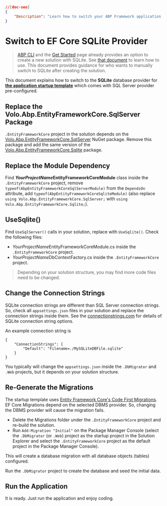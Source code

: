 ```json
//[doc-seo]
{
    "Description": "Learn how to switch your ABP Framework application to use the SQLite database provider with this step-by-step guide."
}
```

# Switch to EF Core SQLite Provider

> [ABP CLI](../../../cli) and the [Get Started](https://abp.io/get-started) page already provides an option to create a new solution with SQLite. See [that document](other-dbms.md) to learn how to use. This document provides guidance for who wants to manually switch to SQLite after creating the solution.

This document explains how to switch to the **SQLite** database provider for **[the application startup template](../../../solution-templates/layered-web-application)** which comes with SQL Server provider pre-configured.

## Replace the Volo.Abp.EntityFrameworkCore.SqlServer Package

`.EntityFrameworkCore` project in the solution depends on the [Volo.Abp.EntityFrameworkCore.SqlServer](https://www.nuget.org/packages/Volo.Abp.EntityFrameworkCore.SqlServer) NuGet package. Remove this package and add the same version of the [Volo.Abp.EntityFrameworkCore.Sqlite](https://www.nuget.org/packages/Volo.Abp.EntityFrameworkCore.Sqlite) package.

## Replace the Module Dependency

Find ***YourProjectName*EntityFrameworkCoreModule** class inside the `.EntityFrameworkCore` project, remove `typeof(AbpEntityFrameworkCoreSqlServerModule)` from the `DependsOn` attribute, add `typeof(AbpEntityFrameworkCoreSqliteModule)` (also replace `using Volo.Abp.EntityFrameworkCore.SqlServer;` with `using Volo.Abp.EntityFrameworkCore.Sqlite;`).

## UseSqlite()

Find `UseSqlServer()` calls in your solution, replace with `UseSqlite()`. Check the following files:

* *YourProjectName*EntityFrameworkCoreModule.cs inside the `.EntityFrameworkCore` project.
* *YourProjectName*DbContextFactory.cs inside the `.EntityFrameworkCore` project.

> Depending on your solution structure, you may find more code files need to be changed.

## Change the Connection Strings

SQLite connection strings are different than SQL Server connection strings. So, check all `appsettings.json` files in your solution and replace the connection strings inside them. See the [connectionstrings.com](https://www.connectionstrings.com/sqlite/ ) for details of SQLite connection string options.

An example connection string is

```
{
    "ConnectionStrings": {
        "Default": "Filename=./MySQLiteDBFile.sqlite"
    }
}
```

You typically will change the `appsettings.json` inside the `.DbMigrator` and `.Web` projects, but it depends on your solution structure.

## Re-Generate the Migrations

The startup template uses [Entity Framework Core's Code First Migrations](https://docs.microsoft.com/en-us/ef/core/managing-schemas/migrations/). EF Core Migrations depend on the selected DBMS provider. So, changing the DBMS provider will cause the migration fails.

* Delete the Migrations folder under the `.EntityFrameworkCore` project and re-build the solution.
* Run `Add-Migration "Initial"` on the Package Manager Console (select the `.DbMigrator`  (or `.Web`) project as the startup project in the Solution Explorer and select the `.EntityFrameworkCore` project as the default project in the Package Manager Console).

This will create a database migration with all database objects (tables) configured.

Run the `.DbMigrator` project to create the database and seed the initial data.

## Run the Application

It is ready. Just run the application and enjoy coding.
